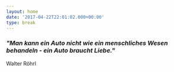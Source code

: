 ```yaml
---
layout: home
date: '2017-04-22T22:01:02.000+00:00'
type: break
---
```



### ***"Man kann ein Auto nicht wie ein menschliches Wesen behandeln - ein Auto braucht Liebe."***

Walter Röhrl